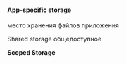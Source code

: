 #### App-specific storage

место хранения файлов приложения

Shared storage
общедоступное

**Scoped Storage**
